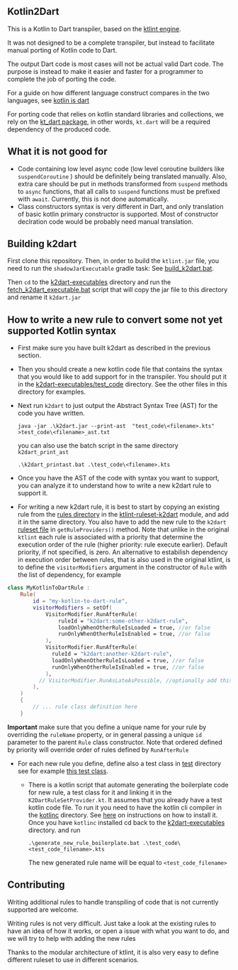 ## Kotlin2Dart
This is a Kotlin to Dart transpiler, based  on the [ktlint engine](https://github.com/pinterest/ktlint).

It was not designed to be a complete transpiler, but instead to facilitate manual porting of Kotlin code to Dart.

The output Dart code is most cases will not be actual valid Dart code. The purpose is instead to make it easier and faster
for a programmer to complete the job of porting the code.

For a guide on how different language construct compares in the two languages, see [kotlin is dart](https://beyondeye.github.io/kotlin_is_dart/)

For porting code that relies on kotlin standard libraries and collections, we rely on
the [kt_dart package](https://pub.dev/packages/kt_dart), in other words, ``kt.dart`` will be a required dependency of
the produced code.

## What it is not good for
- Code containing low level async code (low level coroutine builders like ``suspendCoroutine`` ) should be
definitely being translated manually. Also, extra care should be put in methods transformed
from ``suspend`` methods to ``async`` functions, that all calls to ``suspend`` functions 
must be prefixed with ``await``. Currently, this is not done automatically.
- Class constructors syntax is very different in Dart, and only translation of basic kotlin primary
  constructor is supported. Most of constructor declration code would be probably need manual translation.

## Building k2dart
First clone this repository.
Then, in order to build the ``ktlint.jar`` file, you need to run the ``shadowJarExecutable`` gradle task:
See [build_k2dart.bat](./rebuild_k2dart.bat).

Then ``cd`` to the [k2dart-executables](./k2dart-executables) directory
and run the [fetch_k2dart_executable.bat](./k2dart-executables/fetch_k2dart_executable.bat) script that
will copy the jar file to this directory and rename it ``k2dart.jar``

## How to write a new rule to convert some not yet supported Kotlin syntax
- First make sure you have built k2dart as described in the previous section.
- Then you should create a new kotlin code file that contains the syntax that you would like to add support for in the transpiler.
  You should put it in the [k2dart-executables/test_code](./k2dart-executables/test_code) directory. See the other files in this directory
  for examples.
- Next run ``k2dart`` to just output the Abstract Syntax Tree (AST) for the code you have written.
 
  ```
  java -jar .\k2dart.jar --print-ast  "test_code\<filename>.kts" >test_code\<filename>_ast.txt
  ```
 
   you can also use the batch script in the same directory ``k2dart_print_ast``

  ```
  .\k2dart_printast.bat .\test_code\<filename>.kts
  ```
- Once you have the AST of the code with syntax you want to support, you can analyze it to understand how
 to write a new k2dart rule to support it.
- For writing a new k2dart rule, it is best to start by copying an existing rule from the [rules directory](./ktlint-ruleset-k2dart/src/main/kotlin/com/beyondeye/k2dart/rules)
in the [ktlint-ruleset-k2dart](./ktlint-ruleset-k2dart) module, and add it in the same directory. You also have to add the new rule
to the ``k2dart`` [ruleset file](./ktlint-ruleset-k2dart/src/main/kotlin/com/beyondeye/k2dart/CustomRuleSetProvider.kt) in ``getRuleProviders()`` method. Note that unlike in the original ``ktlint`` each rule
is associated with a priority that determine the execution order of the rule (higher priority: rule execute earlier). Default priority, if not specified, is zero. An alternative
to estabilish dependency in execution order between rules, that is also used in the original ktlint, is to define
the ``visitorModifiers`` argument in the constructor of ``Rule`` with the list of dependency, for example
```kotlin
class MyKotlinToDartRule :
    Rule(
        id = "my-kotlin-to-dart-rule",
        visitorModifiers = setOf(
            VisitorModifier.RunAfterRule(
                ruleId = "k2dart:some-other-k2dart-rule",
                loadOnlyWhenOtherRuleIsLoaded = true, //or false
                runOnlyWhenOtherRuleIsEnabled = true, //or false
            ),
            VisitorModifier.RunAfterRule(
              ruleId = "k2dart:another-k2dart-rule",
              loadOnlyWhenOtherRuleIsLoaded = true, //or false
              runOnlyWhenOtherRuleIsEnabled = true, //or false
            ),
          // VisitorModifier.RunAsLateAsPossible, //optionally add this
        ),
    )
    {
        // ... rule class definition here
    }
```
**Important** make sure that you define a unique name for your rule by overriding the ``ruleName`` property, or in 
general passing a unique ``id`` parameter to the parent ``Rule`` class constructor.
Note that ordered defined by priority will override order of rules defined by ``RunAfterRule``
- For each new rule you define, define also a test class in [test](./ktlint-ruleset-k2dart/src/test/kotlin/com/beyondeye/k2dart)
directory see for example [this test class](ktlint-ruleset-k2dart/src/test/kotlin/com/beyondeye/k2dart/BasicTypeNamesRuleTest.kt).

  - There is a kotlin script that automate generating the boilerplate code for new rule, a test class for it and linking it in the
    ``K2DartRuleSetProvider.kt``. It assumes that you already have a test kotlin code file. To run it you need
    to have the kotlin cli compiler in the [kotlinc](./kotlinc) directory. See [here](./kotlinc/installing_kotlinc.md) on
    instructions on how to install it. Once you have ``kotlinc`` installed cd back to the 
    [k2dart-executables](./k2dart-executables) directory. and run
    ```
    .\generate_new_rule_boilerplate.bat .\test_code\<test_code_filename>.kts
    ```
    The new generated rule name will be equal to ``<test_code_filename>``

## Contributing
Writing additional rules to handle transpiling of code that is not currently supported are welcome.

Writing rules is not very difficult. Just take a look at the existing rules to have an idea of how 
it works, or open a issue with what you want to do, and we will try to help with adding the new rules

Thanks to the modular architecture of ktlint, it is also very easy to define different ruleset
to use in different scenarios.


